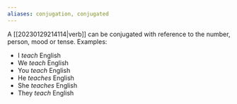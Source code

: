 ```yaml
---
aliases: conjugation, conjugated
---
```


A [[20230129214114|verb]] can be conjugated with reference to the number, person, mood or tense. Examples:
- I *teach* English
- We *teach* English
- You *teach* English
- He *teaches* English
- She *teaches* English
- They *teach* English